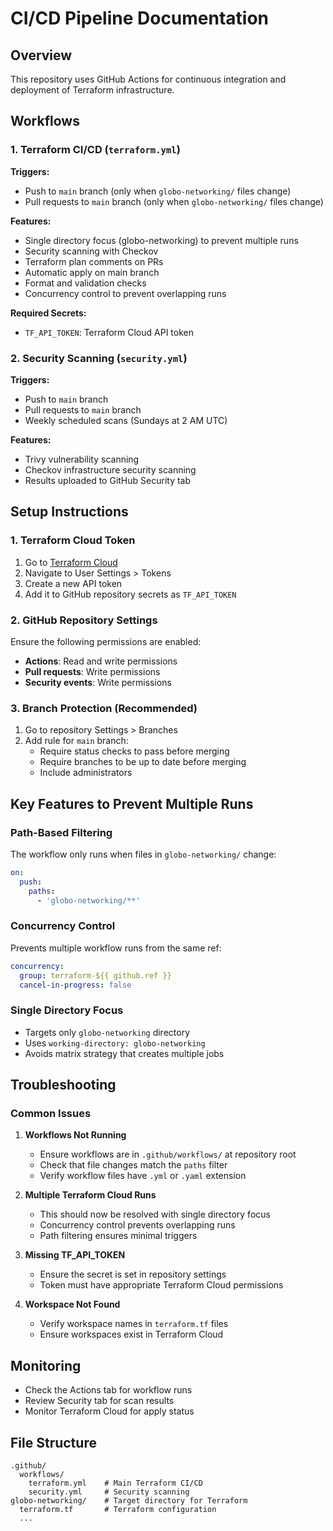 # CI/CD Pipeline Documentation

## Overview
This repository uses GitHub Actions for continuous integration and deployment of Terraform infrastructure.

## Workflows

### 1. Terraform CI/CD (`terraform.yml`)
**Triggers:**
- Push to `main` branch (only when `globo-networking/` files change)
- Pull requests to `main` branch (only when `globo-networking/` files change)

**Features:**
- Single directory focus (globo-networking) to prevent multiple runs
- Security scanning with Checkov
- Terraform plan comments on PRs
- Automatic apply on main branch
- Format and validation checks
- Concurrency control to prevent overlapping runs

**Required Secrets:**
- `TF_API_TOKEN`: Terraform Cloud API token

### 2. Security Scanning (`security.yml`)
**Triggers:**
- Push to `main` branch
- Pull requests to `main` branch
- Weekly scheduled scans (Sundays at 2 AM UTC)

**Features:**
- Trivy vulnerability scanning
- Checkov infrastructure security scanning
- Results uploaded to GitHub Security tab

## Setup Instructions

### 1. Terraform Cloud Token
1. Go to [Terraform Cloud](https://app.terraform.io/)
2. Navigate to User Settings > Tokens
3. Create a new API token
4. Add it to GitHub repository secrets as `TF_API_TOKEN`

### 2. GitHub Repository Settings
Ensure the following permissions are enabled:
- **Actions**: Read and write permissions
- **Pull requests**: Write permissions
- **Security events**: Write permissions

### 3. Branch Protection (Recommended)
1. Go to repository Settings > Branches
2. Add rule for `main` branch:
   - Require status checks to pass before merging
   - Require branches to be up to date before merging
   - Include administrators

## Key Features to Prevent Multiple Runs

### Path-Based Filtering
The workflow only runs when files in `globo-networking/` change:
```yaml
on:
  push:
    paths:
      - 'globo-networking/**'
```

### Concurrency Control
Prevents multiple workflow runs from the same ref:
```yaml
concurrency:
  group: terraform-${{ github.ref }}
  cancel-in-progress: false
```

### Single Directory Focus
- Targets only `globo-networking` directory
- Uses `working-directory: globo-networking`
- Avoids matrix strategy that creates multiple jobs

## Troubleshooting

### Common Issues

1. **Workflows Not Running**
   - Ensure workflows are in `.github/workflows/` at repository root
   - Check that file changes match the `paths` filter
   - Verify workflow files have `.yml` or `.yaml` extension

2. **Multiple Terraform Cloud Runs**
   - This should now be resolved with single directory focus
   - Concurrency control prevents overlapping runs
   - Path filtering ensures minimal triggers

3. **Missing TF_API_TOKEN**
   - Ensure the secret is set in repository settings
   - Token must have appropriate Terraform Cloud permissions

4. **Workspace Not Found**
   - Verify workspace names in `terraform.tf` files
   - Ensure workspaces exist in Terraform Cloud

## Monitoring
- Check the Actions tab for workflow runs
- Review Security tab for scan results
- Monitor Terraform Cloud for apply status

## File Structure
```
.github/
  workflows/
    terraform.yml    # Main Terraform CI/CD
    security.yml     # Security scanning
globo-networking/    # Target directory for Terraform
  terraform.tf       # Terraform configuration
  ...
```
